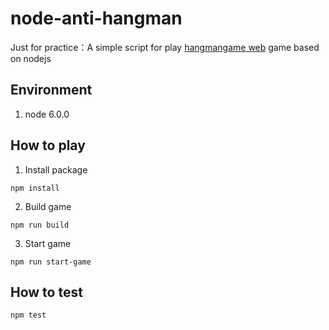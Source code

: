 # node-anti-hangman

Just for practice：A simple script for play [hangmangame web](https://github.com/frankZheng1111/hangman-web)  game based on nodejs

## Environment

1. node 6.0.0

## How to play

1. Install package

  ```
  npm install
  ```

2. Build game

  ```
  npm run build
  ```
 
 3. Start game
 
  ```
  npm run start-game
  ```
  
 ## How to test
 
  ```
  npm test
  ```

